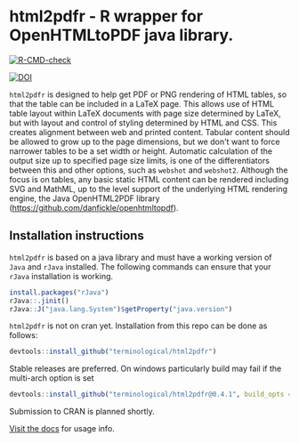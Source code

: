 # html2pdfr - R wrapper for OpenHTMLtoPDF java library.

[![R-CMD-check](https://github.com/terminological/html2pdfr/workflows/R-CMD-check/badge.svg)](https://github.com/terminological/html2pdfr/actions)

[![DOI](https://zenodo.org/badge/459091655.svg)](https://zenodo.org/badge/latestdoi/459091655)

`html2pdfr` is designed to help get PDF or PNG rendering of HTML tables, so that the table can be included in a LaTeX page. This allows use of HTML table layout within LaTeX documents with page size determined by LaTeX, but with layout and control of styling determined by HTML and CSS. This creates alignment between web and printed content. Tabular content should be allowed to grow up to the page dimensions, but we don't want to force narrower tables to be a set width or height. Automatic calculation of the output size up to specified page size limits, is one of the differentiators between this and other options, such as `webshot` and `webshot2`. Although the focus is on tables, any basic static HTML content can be rendered including SVG and MathML, up to the level support of the underlying HTML rendering engine, the Java OpenHTML2PDF library (https://github.com/danfickle/openhtmltopdf). 

## Installation instructions

`html2pdfr` is based on a java library and must have a working version of `Java` and `rJava` installed. The following commands can ensure that your `rJava` installation is working.

```R
install.packages("rJava")
rJava::.jinit()
rJava::J("java.lang.System")$getProperty("java.version")
```

`html2pdfr` is not on cran yet. Installation from this repo can be done as follows:

```R
devtools::install_github("terminological/html2pdfr")
```

Stable releases are preferred.
On windows particularly build may fail if the multi-arch option is set

```R
devtools::install_github("terminological/html2pdfr@0.4.1", build_opts = c("--no-multiarch"))
```

Submission to CRAN is planned shortly.

[Visit the docs](https://terminological.github.io/html2pdfr/) for usage info.
